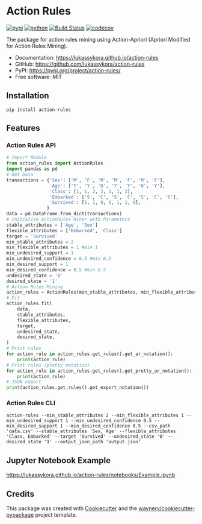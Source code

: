 # Action Rules


[![pypi](https://img.shields.io/pypi/v/action-rules.svg)](https://pypi.org/project/action-rules/)
[![python](https://img.shields.io/pypi/pyversions/action-rules.svg)](https://pypi.org/project/action-rules/)
[![Build Status](https://github.com/lukassykora/action-rules/actions/workflows/dev.yml/badge.svg)](https://github.com/lukassykora/action-rules/actions/workflows/dev.yml)
[![codecov](https://codecov.io/gh/lukassykora/action-rules/branch/main/graphs/badge.svg)](https://codecov.io/github/lukassykora/action-rules)



The package for action rules mining using Action-Apriori (Apriori Modified for Action Rules Mining).


* Documentation: <https://lukassykora.github.io/action-rules>
* GitHub: <https://github.com/lukassykora/action-rules>
* PyPI: <https://pypi.org/project/action-rules/>
* Free software: MIT

## Installation
```commandline
pip install action-rules
```

## Features
### Action Rules API
```python
# Import Module
from action_rules import ActionRules
import pandas as pd
# Get Data
transactions = {'Sex': ['M', 'F', 'M', 'M', 'F', 'M', 'F'],
                'Age': ['Y', 'Y', 'O', 'Y', 'Y', 'O', 'Y'],
                'Class': [1, 1, 2, 2, 1, 1, 2],
                'Embarked': ['S', 'C', 'S', 'C', 'S', 'C', 'C'],
                'Survived': [1, 1, 0, 0, 1, 1, 0],
               }
data = pd.DataFrame.from_dict(transactions)
# Initialize ActionRules Miner with Parameters
stable_attributes = ['Age', 'Sex']
flexible_attributes = ['Embarked', 'Class']
target = 'Survived'
min_stable_attributes = 2
min_flexible_attributes = 1 #min 1
min_undesired_support = 1
min_undesired_confidence = 0.5 #min 0.5
min_desired_support = 1
min_desired_confidence = 0.5 #min 0.5
undesired_state = '0'
desired_state = '1'
# Action Rules Mining
action_rules = ActionRules(min_stable_attributes, min_flexible_attributes, min_undesired_support, min_undesired_confidence, min_desired_support,min_desired_confidence, verbose=False)
# Fit
action_rules.fit(
    data,
    stable_attributes,
    flexible_attributes,
    target,
    undesired_state,
    desired_state,
)
# Print rules
for action_rule in action_rules.get_rules().get_ar_notation():
    print(action_rule)
# Print rules (pretty notation)
for action_rule in action_rules.get_rules().get_pretty_ar_notation():
    print(action_rule)
# JSON export
print(action_rules.get_rules().get_export_notation())
```
### Action Rules CLI
```commandline
action-rules --min_stable_attributes 2 --min_flexible_attributes 1 --min_undesired_support 1 --min_undesired_confidence 0.5 --min_desired_support 1 --min_desired_confidence 0.5 --csv_path 'data.csv' --stable_attributes 'Sex, Age' --flexible_attributes 'Class, Embarked' --target 'Survived' --undesired_state '0' --desired_state '1' --output_json_path 'output.json'
```

## Jupyter Notebook Example
<https://lukassykora.github.io/action-rules/notebooks/Example.ipynb>

## Credits

This package was created with [Cookiecutter](https://github.com/audreyr/cookiecutter) and the [waynerv/cookiecutter-pypackage](https://github.com/waynerv/cookiecutter-pypackage) project template.
